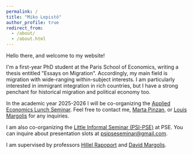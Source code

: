 ```yaml
---
permalink: /
title: "Miko Lepistö"
author_profile: true
redirect_from: 
  - /about/
  - /about.html
---
```


Hello there, and welcome to my website! 

I'm a first-year PhD student at the Paris School of Economics, writing a thesis entitled "Essays on Migration". Accordingly, my main field is migration with wide-ranging within-subject interests. I am particularly interested in immigrant integration in rich countries, but I have a strong penchant for historical migration and political economy too.

In the academic year 2025-2026 I will be co-organizing the [Applied Economics Lunch Seminar](https://www.parisschoolofeconomics.eu/en/events/applied-economics-lunch/). Feel free to contact me, [Marta Pinzan](https://www.parisschoolofeconomics.eu/en/persons/marta-pinzan/), or [Louis Margolis](https://www.parisschoolofeconomics.eu/en/persons/louis-margolis/) for any inquiries.

I am also co-organizing the [Little Informal Seminar (PSI-PSE)](https://www.parisschoolofeconomics.eu/en/events/paris-school-of-economics-informal-seminar/) at PSE. You can inquire about presentation slots at [psipseseminar@gmail.com](mailto:psipseseminar@gmail.com).

I am supervised by professors [Hillel Rapoport](https://sites.google.com/view/hillel-rapoport) and [David Margolis](https://www.parisschoolofeconomics.eu/en/people/david-margolis/).
